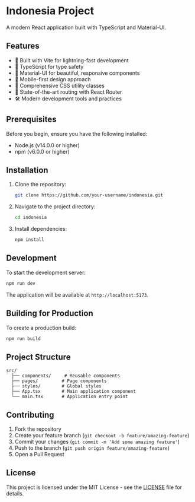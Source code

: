 # Indonesia Project

A modern React application built with TypeScript and Material-UI.

## Features

- 🚀 Built with Vite for lightning-fast development
- 💎 TypeScript for type safety
- 🎨 Material-UI for beautiful, responsive components
- 📱 Mobile-first design approach
- 🎯 Comprehensive CSS utility classes
- 🔄 State-of-the-art routing with React Router
- 🛠 Modern development tools and practices

## Prerequisites

Before you begin, ensure you have the following installed:
- Node.js (v14.0.0 or higher)
- npm (v6.0.0 or higher)

## Installation

1. Clone the repository:
   ```bash
   git clone https://github.com/your-username/indonesia.git
   ```

2. Navigate to the project directory:
   ```bash
   cd indonesia
   ```

3. Install dependencies:
   ```bash
   npm install
   ```

## Development

To start the development server:

```bash
npm run dev
```

The application will be available at `http://localhost:5173`.

## Building for Production

To create a production build:

```bash
npm run build
```

## Project Structure

```
src/
  ├── components/     # Reusable components
  ├── pages/         # Page components
  ├── styles/        # Global styles
  ├── App.tsx        # Main application component
  └── main.tsx       # Application entry point
```

## Contributing

1. Fork the repository
2. Create your feature branch (`git checkout -b feature/amazing-feature`)
3. Commit your changes (`git commit -m 'Add some amazing feature'`)
4. Push to the branch (`git push origin feature/amazing-feature`)
5. Open a Pull Request

## License

This project is licensed under the MIT License - see the [LICENSE](LICENSE) file for details.
